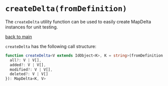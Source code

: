 # `createDelta(fromDefinition)`

The `createDelta` utility function can be used to easily create MapDelta instances for unit testing.

[back to main](../../README.md)

`createDelta` has the following call structure:

``` typescript
function createDelta<V extends IdObject<K>, K = string>(fromDefinition: {
  all?: V | V[],
  added?: V | V[],
  modified?: V | V[],
  deleted?: V | V[]
}): MapDelta<K, V>
```
